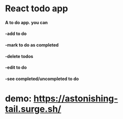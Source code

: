 # React todo app
#### A to do app. you can  
#### -add to do
#### -mark to do as completed
#### -delete todos
#### -edit to do
#### -see completed/uncompleted to do 

# demo: https://astonishing-tail.surge.sh/
